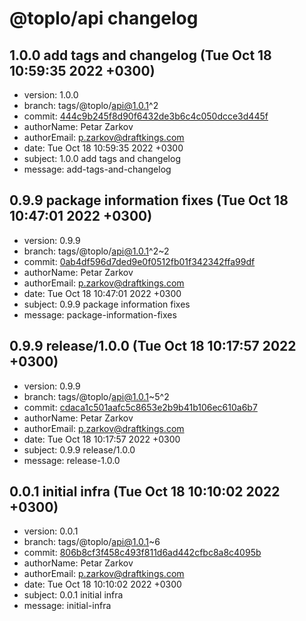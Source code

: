 # @toplo/api changelog


## 1.0.0 add tags and changelog (Tue Oct 18 10:59:35 2022 +0300)

* version: 1.0.0
* branch: tags/@toplo/api@1.0.1^2
* commit: [444c9b245f8d90f6432de3b6c4c050dcce3d445f](https://github.com/petarzarkov/toplo/commit/444c9b245f8d90f6432de3b6c4c050dcce3d445f)
* authorName: Petar Zarkov
* authorEmail: p.zarkov@draftkings.com
* date: Tue Oct 18 10:59:35 2022 +0300
* subject: 1.0.0 add tags and changelog
* message: add-tags-and-changelog


## 0.9.9 package information fixes (Tue Oct 18 10:47:01 2022 +0300)

* version: 0.9.9
* branch: tags/@toplo/api@1.0.1^2~2
* commit: [0ab4df596d7ded9e0f0512fb01f342342ffa99df](https://github.com/petarzarkov/toplo/commit/0ab4df596d7ded9e0f0512fb01f342342ffa99df)
* authorName: Petar Zarkov
* authorEmail: p.zarkov@draftkings.com
* date: Tue Oct 18 10:47:01 2022 +0300
* subject: 0.9.9 package information fixes
* message: package-information-fixes


## 0.9.9 release/1.0.0 (Tue Oct 18 10:17:57 2022 +0300)

* version: 0.9.9
* branch: tags/@toplo/api@1.0.1~5^2
* commit: [cdaca1c501aafc5c8653e2b9b41b106ec610a6b7](https://github.com/petarzarkov/toplo/commit/cdaca1c501aafc5c8653e2b9b41b106ec610a6b7)
* authorName: Petar Zarkov
* authorEmail: p.zarkov@draftkings.com
* date: Tue Oct 18 10:17:57 2022 +0300
* subject: 0.9.9 release/1.0.0
* message: release-1.0.0


## 0.0.1 initial infra (Tue Oct 18 10:10:02 2022 +0300)

* version: 0.0.1
* branch: tags/@toplo/api@1.0.1~6
* commit: [806b8cf3f458c493f811d6ad442cfbc8a8c4095b](https://github.com/petarzarkov/toplo/commit/806b8cf3f458c493f811d6ad442cfbc8a8c4095b)
* authorName: Petar Zarkov
* authorEmail: p.zarkov@draftkings.com
* date: Tue Oct 18 10:10:02 2022 +0300
* subject: 0.0.1 initial infra
* message: initial-infra

    
